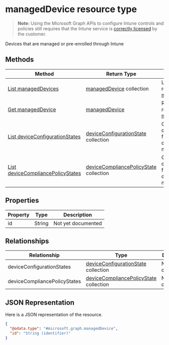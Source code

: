﻿# managedDevice resource type

> **Note:** Using the Microsoft Graph APIs to configure Intune controls and policies still requires that the Intune service is [correctly licensed](https://go.microsoft.com/fwlink/?linkid=839381) by the customer.

Devices that are managed or pre-enrolled through Intune
## Methods
|Method|Return Type|Description|
|---|---|---|
|[List managedDevices](../api/intune_deviceconfig_manageddevice_list.md)|[managedDevice](../resources/intune_deviceconfig_manageddevice.md) collection|List properties and relationships of the [managedDevice](../resources/intune_deviceconfig_manageddevice.md) objects.|
|[Get managedDevice](../api/intune_deviceconfig_manageddevice_get.md)|[managedDevice](../resources/intune_deviceconfig_manageddevice.md)|Read properties and relationships of the [managedDevice](../resources/intune_deviceconfig_manageddevice.md) object.|
|[List deviceConfigurationStates](../api/intune_deviceconfig_manageddevice_list_deviceconfigurationstate.md)|[deviceConfigurationState](../resources/intune_deviceconfig_deviceconfigurationstate.md) collection|Get the deviceConfigurationStates from the deviceConfigurationStates navigation property.|
|[List deviceCompliancePolicyStates](../api/intune_deviceconfig_manageddevice_list_devicecompliancepolicystate.md)|[deviceCompliancePolicyState](../resources/intune_deviceconfig_devicecompliancepolicystate.md) collection|Get the deviceCompliancePolicyStates from the deviceCompliancePolicyStates navigation property.|

## Properties
|Property|Type|Description|
|---|---|---|
|id|String|Not yet documented|

## Relationships
|Relationship|Type|Description|
|---|---|---|
|deviceConfigurationStates|[deviceConfigurationState](../resources/intune_deviceconfig_deviceconfigurationstate.md) collection|Not yet documented|
|deviceCompliancePolicyStates|[deviceCompliancePolicyState](../resources/intune_deviceconfig_devicecompliancepolicystate.md) collection|Not yet documented|

## JSON Representation
Here is a JSON representation of the resource.
<!-- {
  "blockType": "resource",
  "keyProperty": "id",
  "@odata.type": "microsoft.graph.managedDevice"
}
-->
```json
{
  "@odata.type": "#microsoft.graph.managedDevice",
  "id": "String (identifier)"
}
```




